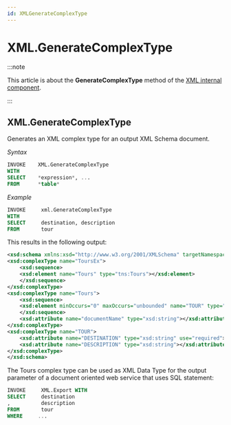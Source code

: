 ```yaml
---
id: XMLGenerateComplexType
---
```


# XML.GenerateComplexType




:::note

This article is about the **GenerateComplexType** method of the [XML internal component](/Extensions/XML_internal_component).

:::

## **XML.GenerateComplexType**

Generates an XML complex type for an output XML Schema document.

*Syntax*

```sql
INVOKE    XML.GenerateComplexType
WITH
SELECT    *expression*, ...
FROM      *table*
```

*Example*

```sql
INVOKE     xml.GenerateComplexType
WITH
SELECT     destination, description
FROM       tour
```

This results in the following output:

```xml
<xsd:schema xmlns:xsd="http://www.w3.org/2001/XMLSchema" targetNamespace="urn:USoft:Tours" xmlns:tns="urn:USoft:Tours">
<xsd:complexType name="ToursEx">
    <xsd:sequence>
    <xsd:element name="Tours" type="tns:Tours"></xsd:element>
    </xsd:sequence>
</xsd:complexType>
<xsd:complexType name="Tours">
    <xsd:sequence>
    <xsd:element minOccurs="0" maxOccurs="unbounded" name="TOUR" type="tns:TOUR"></xsd:element>
    </xsd:sequence>
    <xsd:attribute name="documentName" type="xsd:string"></xsd:attribute>
</xsd:complexType>
<xsd:complexType name="TOUR">
    <xsd:attribute name="DESTINATION" type="xsd:string" use="required"></xsd:attribute>
    <xsd:attribute name="DESCRIPTION" type="xsd:string"></xsd:attribute>
</xsd:complexType>
</xsd:schema>
```

The Tours complex type can be used as XML Data Type for the output parameter of a document oriented web service that uses SQL statement:

```sql
INVOKE     XML.Export WITH
SELECT     destination
,          description
FROM       tour
WHERE     ...
```

 